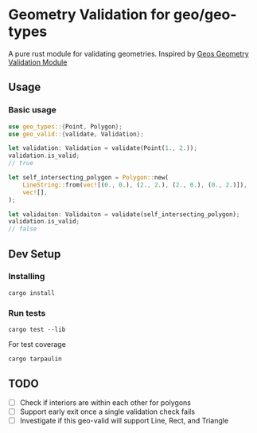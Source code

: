 # Geometry Validation for geo/geo-types

A pure rust module for validating geometries. Inspired by [Geos Geometry Validation Module](https://github.com/libgeos/geos/tree/0a55b3af552470754893485b51407cc0219dbaae/src/operation/valid)

## Usage
### Basic usage
```rust
use geo_types::{Point, Polygon};
use geo_valid::{validate, Validation};

let validation: Validation = validate(Point(1., 2.));
validation.is_valid;
// true

let self_intersecting_polygon = Polygon::new(
    LineString::from(vec![(0., 0.), (2., 2.), (2., 0.), (0., 2.)]),
    vec![],
);

let validaiton: Validaiton = validate(self_intersecting_polygon);
validation.is_valid;
// false
```

## Dev Setup
### Installing
```
cargo install
```
### Run tests
```
cargo test --lib
```
For test coverage
```
cargo tarpaulin
```

## TODO
- [ ] Check if interiors are within each other for polygons
- [ ] Support early exit once a single validation check fails
- [ ] Investigate if this geo-valid will support Line, Rect, and Triangle